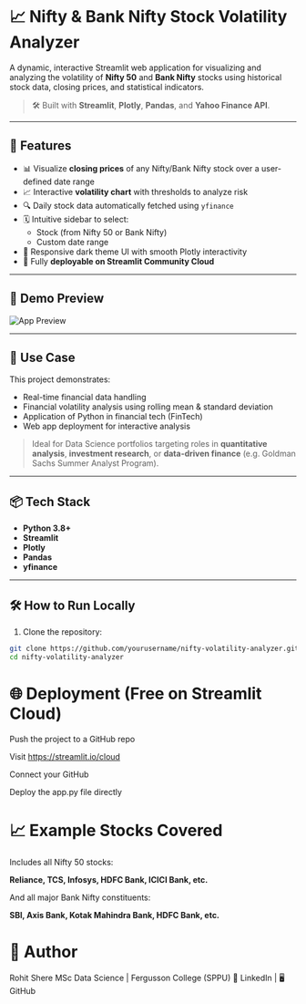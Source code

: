 # 📈 Nifty & Bank Nifty Stock Volatility Analyzer

A dynamic, interactive Streamlit web application for visualizing and analyzing the volatility of **Nifty 50** and **Bank Nifty** stocks using historical stock data, closing prices, and statistical indicators.

> 🛠 Built with **Streamlit**, **Plotly**, **Pandas**, and **Yahoo Finance API**.

---

## 🚀 Features

- 📊 Visualize **closing prices** of any Nifty/Bank Nifty stock over a user-defined date range
- 📈 Interactive **volatility chart** with thresholds to analyze risk
- 🔍 Daily stock data automatically fetched using `yfinance`
- 🗓️ Intuitive sidebar to select:
  - Stock (from Nifty 50 or Bank Nifty)
  - Custom date range
- 🌙 Responsive dark theme UI with smooth Plotly interactivity
- 🔁 Fully **deployable on Streamlit Community Cloud**

---

## 📸 Demo Preview

![App Preview](assets/app_screenshot.png) <!-- Optional: Replace with your screenshot path -->

---

## 🧠 Use Case

This project demonstrates:
- Real-time financial data handling
- Financial volatility analysis using rolling mean & standard deviation
- Application of Python in financial tech (FinTech)
- Web app deployment for interactive analysis

> Ideal for Data Science portfolios targeting roles in **quantitative analysis**, **investment research**, or **data-driven finance** (e.g. Goldman Sachs Summer Analyst Program).

---

## 📦 Tech Stack

- **Python 3.8+**
- **Streamlit**
- **Plotly**
- **Pandas**
- **yfinance**

---

## 🛠 How to Run Locally

1. Clone the repository:

```bash
git clone https://github.com/yourusername/nifty-volatility-analyzer.git
cd nifty-volatility-analyzer
```


# 🌐 Deployment (Free on Streamlit Cloud)
Push the project to a GitHub repo

Visit https://streamlit.io/cloud

Connect your GitHub

Deploy the app.py file directly

# 📈 Example Stocks Covered
Includes all Nifty 50 stocks:

**Reliance, TCS, Infosys, HDFC Bank, ICICI Bank, etc.**

And all major Bank Nifty constituents:

**SBI, Axis Bank, Kotak Mahindra Bank, HDFC Bank, etc.**

# 👤 Author
Rohit Shere
MSc Data Science | Fergusson College (SPPU)
🔗 LinkedIn | 🖥️ GitHub